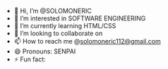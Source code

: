 - 👋 Hi, I’m @SOLOMONERIC
- 👀 I’m interested in SOFTWARE ENGINEERING
- 🌱 I’m currently learning HTML/CSS
- 💞️ I’m looking to collaborate on 
- 📫 How to reach me @solomoneric112@gmail.com
- 😄 Pronouns: SENPAI
- ⚡ Fun fact: 

<!---
SOLOMONERIC/SOLOMONERIC is a ✨ special ✨ repository because its `README.md` (this file) appears on your GitHub profile.
You can click the Preview link to take a look at your changes.
--->
